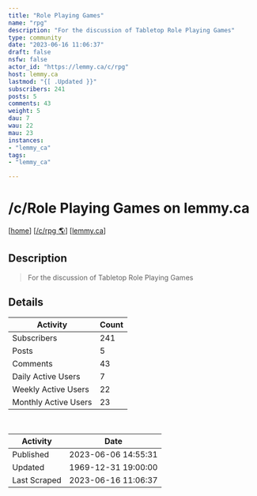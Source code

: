 ```yaml
---
title: "Role Playing Games" 
name: "rpg"
description: "For the discussion of Tabletop Role Playing Games"
type: community
date: "2023-06-16 11:06:37"
draft: false
nsfw: false
actor_id: "https://lemmy.ca/c/rpg"
host: lemmy.ca
lastmod: "{[ .Updated }}"
subscribers: 241
posts: 5
comments: 43
weight: 5
dau: 7
wau: 22
mau: 23
instances:
- "lemmy_ca"
tags: 
- "lemmy_ca"

---
```


# /c/Role Playing Games on lemmy.ca

[[home](/)]
[[/c/rpg 🌎](https://lemmy.ca/c/rpg)]
[[lemmy.ca](/instances/lemmy_ca)]


## Description 

<blockquote class="description">
For the discussion of Tabletop Role Playing Games
</blockquote>


## Details

| Activity | Count  |
|----------------------|---|
| Subscribers          | 241 |
| Posts                | 5  |
| Comments             | 43  |
| Daily Active Users   | 7  |
| Weekly Active Users  | 22  |
| Monthly Active Users | 23  |

<br>

| Activity | Date |
|----------------------|---|
| Published            | 2023-06-06 14:55:31 |
| Updated              | 1969-12-31 19:00:00 |
| Last Scraped         | 2023-06-16 11:06:37 |
